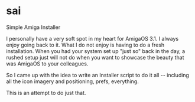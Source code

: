# sai
Simple Amiga Installer

I personally have a very soft spot in my heart for AmigaOS 3.1.
I always enjoy going back to it. What I do not enjoy is having
to do a fresh installation. When you had your system set up
"just so" back in the day, a rushed setup just will not do when
you want to showcase the beauty that was AmigaOS to your colleagues.

So I came up with the idea to write an Installer script to do
it all -- including all the icon imagery and positioning, prefs,
everything.

This is an attempt to do just that.
